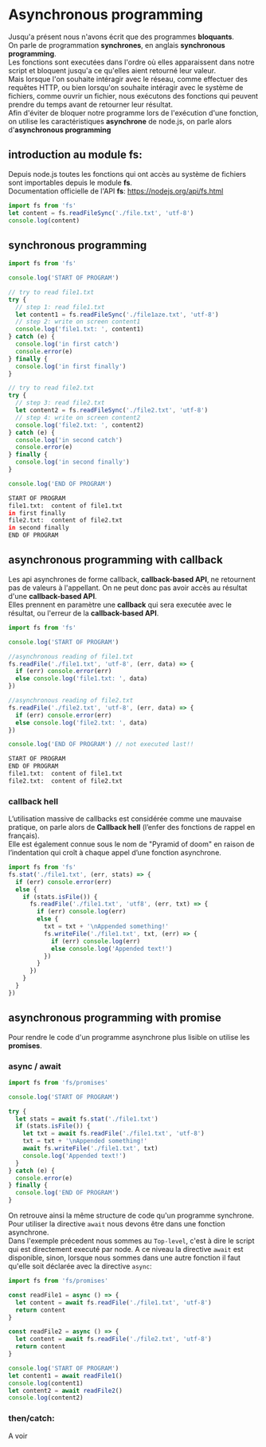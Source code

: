 # Asynchronous programming

Jusqu'a présent nous n'avons écrit que des programmes **bloquants**.  
On parle de programmation **synchrones**, en anglais **synchronous programming**.  
Les fonctions sont executées dans l'ordre où elles apparaissent dans notre script et bloquent jusqu'a ce qu'elles aient retourné leur valeur.  
Mais lorsque l'on souhaite intéragir avec le réseau, comme effectuer des requêtes HTTP, ou bien lorsqu'on souhaite intéragir avec le système de fichiers, comme ouvrir un fichier, nous exécutons des fonctions qui peuvent prendre du temps avant de retourner leur résultat.  
Afin d'éviter de bloquer notre programme lors de l'exécution d'une fonction, on utilise les caractéristiques **asynchrone** de node.js, on parle alors d'**asynchronous programming**

## introduction au module **fs**:

Depuis node.js toutes les fonctions qui ont accès au système de fichiers sont importables depuis le module **fs**.  
Documentation officielle de l'API **fs**: https://nodejs.org/api/fs.html

```js
import fs from 'fs'
let content = fs.readFileSync('./file.txt', 'utf-8')
console.log(content)
```

## synchronous programming

```js
import fs from 'fs'

console.log('START OF PROGRAM')

// try to read file1.txt
try {
  // step 1: read file1.txt
  let content1 = fs.readFileSync('./file1aze.txt', 'utf-8')
  // step 2: write on screen content1
  console.log('file1.txt: ', content1)
} catch (e) {
  console.log('in first catch')
  console.error(e)
} finally {
  console.log('in first finally')
}

// try to read file2.txt
try {
  // step 3: read file2.txt
  let content2 = fs.readFileSync('./file2.txt', 'utf-8')
  // step 4: write on screen content2
  console.log('file2.txt: ', content2)
} catch (e) {
  console.log('in second catch')
  console.error(e)
} finally {
  console.log('in second finally')
}

console.log('END OF PROGRAM')
```

```zsh
START OF PROGRAM
file1.txt:  content of file1.txt
in first finally
file2.txt:  content of file2.txt
in second finally
END OF PROGRAM
```

## asynchronous programming with callback

Les api asynchrones de forme callback, **callback-based API**, ne retournent pas de valeurs à l'appellant. On ne peut donc pas avoir accès au résultat d'une **callback-based API**.  
Elles prennent en paramètre une **callback** qui sera executée avec le résultat, ou l'erreur de la **callback-based API**.

```js
import fs from 'fs'

console.log('START OF PROGRAM')

//asynchronous reading of file1.txt
fs.readFile('./file1.txt', 'utf-8', (err, data) => {
  if (err) console.error(err)
  else console.log('file1.txt: ', data)
})

//asynchronous reading of file2.txt
fs.readFile('./file2.txt', 'utf-8', (err, data) => {
  if (err) console.error(err)
  else console.log('file2.txt: ', data)
})

console.log('END OF PROGRAM') // not executed last!!
```

```zsh
START OF PROGRAM
END OF PROGRAM
file1.txt:  content of file1.txt
file2.txt:  content of file2.txt
```

### callback hell

L’utilisation massive de callbacks est considérée comme une mauvaise pratique, on parle alors de **Callback hell** (l’enfer des fonctions de rappel en français).  
Elle est également connue sous le nom de "Pyramid of doom" en raison de l’indentation qui croît à chaque appel d’une fonction asynchrone.

```js
import fs from 'fs'
fs.stat('./file1.txt', (err, stats) => {
  if (err) console.error(err)
  else {
    if (stats.isFile()) {
      fs.readFile('./file1.txt', 'utf8', (err, txt) => {
        if (err) console.log(err)
        else {
          txt = txt + '\nAppended something!'
          fs.writeFile('./file1.txt', txt, (err) => {
            if (err) console.log(err)
            else console.log('Appended text!')
          })
        }
      })
    }
  }
})
```

## asynchronous programming with promise

Pour rendre le code d'un programme asynchrone plus lisible on utilise les **promises**.

### async / await

```js
import fs from 'fs/promises'

console.log('START OF PROGRAM')

try {
  let stats = await fs.stat('./file1.txt')
  if (stats.isFile()) {
    let txt = await fs.readFile('./file1.txt', 'utf-8')
    txt = txt + '\nAppended something!'
    await fs.writeFile('./file1.txt', txt)
    console.log('Appended text!')
  }
} catch (e) {
  console.error(e)
} finally {
  console.log('END OF PROGRAM')
}
```

On retrouve ainsi la même structure de code qu'un programme synchrone.  
Pour utiliser la directive `await` nous devons être dans une fonction asynchrone.  
Dans l'exemple précedent nous sommes au `Top-level`, c'est à dire le script qui est directement executé par node. A ce niveau la directive `await` est disponible, sinon, lorsque nous sommes dans une autre fonction il faut qu'elle soit déclarée avec la directive `async`:

```js
import fs from 'fs/promises'

const readFile1 = async () => {
  let content = await fs.readFile('./file1.txt', 'utf-8')
  return content
}

const readFile2 = async () => {
  let content = await fs.readFile('./file2.txt', 'utf-8')
  return content
}

console.log('START OF PROGRAM')
let content1 = await readFile1()
console.log(content1)
let content2 = await readFile2()
console.log(content2)
```

### then/catch:

A voir
